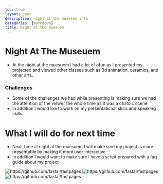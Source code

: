 ```yaml
---
toc: true
layout: post
description: night at the musesem info
categories: [markdown]
title: Night at the muesuem 
---
```

# Night At The Museuem 
- At the night at the muesuem I had a lot of ofun as I presented my projected and viewed other classes such as 3d animation, ceramics, and other arts. 

### Challenges 
- Some of the challenges we had while presenting is making sure we had the attention of the viewer the whole time as it was a chatoic scene
- In addition I would like to work on my presentational skills and speaking skills 

# What I will do for next time 
- Next Time at night at the muesuem I will make sure my project is more presentable by making it more user interactive 
- In addition I would want to make sure I have a script prepared with a faq guide about my project

![]({{site.baseurl}}/images/IMG_1974.png "https://github.com/fastai/fastpages")
![]({{site.baseurl}}/images/IMG_1975.png "https://github.com/fastai/fastpages")
![]({{site.baseurl}}/images/IMG_1976.png "https://github.com/fastai/fastpages")


